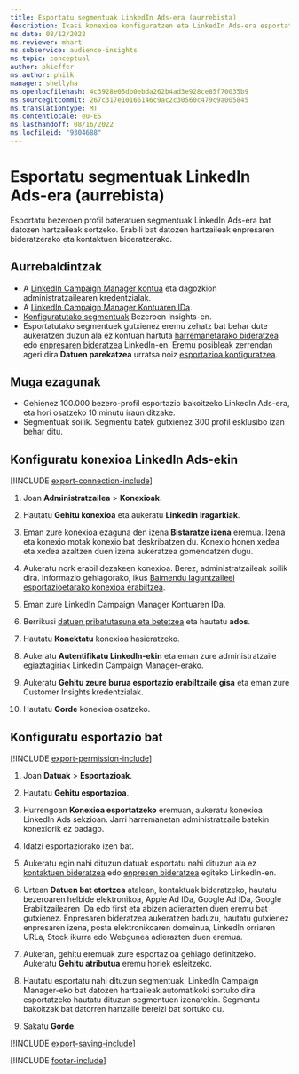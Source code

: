 ```yaml
---
title: Esportatu segmentuak LinkedIn Ads-era (aurrebista)
description: Ikasi konexioa konfiguratzen eta LinkedIn Ads-era esportatzen.
ms.date: 08/12/2022
ms.reviewer: mhart
ms.subservice: audience-insights
ms.topic: conceptual
author: pkieffer
ms.author: philk
manager: shellyha
ms.openlocfilehash: 4c3928e05db0ebda262b4ad3e928ce85f70035b9
ms.sourcegitcommit: 267c317e10166146c9ac2c30560c479c9a005845
ms.translationtype: MT
ms.contentlocale: eu-ES
ms.lasthandoff: 08/16/2022
ms.locfileid: "9304688"
---
```

# <a name="export-segments-to-linkedin-ads-preview"></a>Esportatu segmentuak LinkedIn Ads-era (aurrebista)

Esportatu bezeroen profil bateratuen segmentuak LinkedIn Ads-era bat datozen hartzaileak sortzeko. Erabili bat datozen hartzaileak enpresaren bideratzerako eta kontaktuen bideratzerako.

## <a name="prerequisites"></a>Aurrebaldintzak

- A [LinkedIn Campaign Manager kontua](https://business.linkedin.com/marketing-solutions/ads) eta dagozkion administratzailearen kredentzialak.
- A [LinkedIn Campaign Manager Kontuaren IDa](https://www.linkedin.com/help/lms/answer/a424270).
- [Konfiguratutako segmentuak](segments.md) Bezeroen Insights-en.
- Esportatutako segmentuek gutxienez eremu zehatz bat behar dute aukeratzen duzun ala ez kontuan hartuta [harremanetarako bideratzea](https://business.linkedin.com/marketing-solutions/ad-targeting/contact-targeting) edo [enpresaren bideratzea](https://business.linkedin.com/marketing-solutions/ad-targeting/account-targeting) LinkedIn-en. Eremu posibleak zerrendan ageri dira **Datuen parekatzea** urratsa noiz [esportazioa konfiguratzea](#configure-an-export).

## <a name="known-limitations"></a>Muga ezagunak

- Gehienez 100.000 bezero-profil esportazio bakoitzeko LinkedIn Ads-era, eta hori osatzeko 10 minutu iraun ditzake.
- Segmentuak soilik. Segmentu batek gutxienez 300 profil esklusibo izan behar ditu.

## <a name="set-up-connection-to-linkedin-ads"></a>Konfiguratu konexioa LinkedIn Ads-ekin

[!INCLUDE [export-connection-include](includes/export-connection-admn.md)]

1. Joan **Administratzailea** > **Konexioak**.

1. Hautatu **Gehitu konexioa** eta aukeratu **LinkedIn Iragarkiak**.

1. Eman zure konexioa ezaguna den izena **Bistaratze izena** eremua. Izena eta konexio motak konexio bat deskribatzen du. Konexio honen xedea eta xedea azaltzen duen izena aukeratzea gomendatzen dugu.

1. Aukeratu nork erabil dezakeen konexioa. Berez, administratzaileak soilik dira. Informazio gehiagorako, ikus [Baimendu laguntzaileei esportazioetarako konexioa erabiltzea](connections.md#allow-contributors-to-use-a-connection-for-exports).

1. Eman zure LinkedIn Campaign Manager Kontuaren IDa.

1. Berrikusi [datuen pribatutasuna eta betetzea](connections.md#data-privacy-and-compliance) eta hautatu **ados**.

1. Hautatu **Konektatu** konexioa hasieratzeko.

1. Aukeratu **Autentifikatu LinkedIn-ekin** eta eman zure administratzaile egiaztagiriak LinkedIn Campaign Manager-erako.

1. Aukeratu **Gehitu zeure burua esportazio erabiltzaile gisa** eta eman zure Customer Insights kredentzialak.

1. Hautatu **Gorde** konexioa osatzeko.

## <a name="configure-an-export"></a>Konfiguratu esportazio bat

[!INCLUDE [export-permission-include](includes/export-permission.md)]

1. Joan **Datuak** > **Esportazioak**.

1. Hautatu **Gehitu esportazioa**.

1. Hurrengoan **Konexioa esportatzeko** eremuan, aukeratu konexioa LinkedIn Ads sekzioan. Jarri harremanetan administratzaile batekin konexiorik ez badago.

1. Idatzi esportaziorako izen bat.

1. Aukeratu egin nahi dituzun datuak esportatu nahi dituzun ala ez [kontaktuen bideratzea](https://business.linkedin.com/marketing-solutions/ad-targeting/contact-targeting) edo [enpresen bideratzea](https://business.linkedin.com/marketing-solutions/ad-targeting/account-targeting) egiteko LinkedIn-en.

1. Urtean **Datuen bat etortzea** atalean, kontaktuak bideratzeko, hautatu bezeroaren helbide elektronikoa, Apple Ad IDa, Google Ad IDa, Google Erabiltzailearen IDa edo first eta abizen adierazten duen eremu bat gutxienez. Enpresaren bideratzea aukeratzen baduzu, hautatu gutxienez enpresaren izena, posta elektronikoaren domeinua, LinkedIn orriaren URLa, Stock ikurra edo Webgunea adierazten duen eremua.

1. Aukeran, gehitu eremuak zure esportazioa gehiago definitzeko. Aukeratu **Gehitu atributua** eremu horiek esleitzeko.

1. Hautatu esportatu nahi dituzun segmentuak. LinkedIn Campaign Manager-eko bat datozen hartzaileak automatikoki sortuko dira esportatzeko hautatu dituzun segmentuen izenarekin. Segmentu bakoitzak bat datorren hartzaile bereizi bat sortuko du.

1. Sakatu **Gorde**.

[!INCLUDE [export-saving-include](includes/export-saving.md)]

[!INCLUDE [footer-include](includes/footer-banner.md)]
